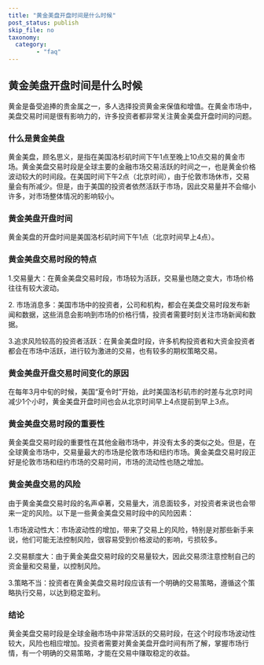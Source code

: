 ```yaml
---
title: "黄金美盘开盘时间是什么时候"
post_status: publish
skip_file: no
taxonomy:
  category:
        - "faq"
---
```


## 黄金美盘开盘时间是什么时候

黄金是备受追捧的贵金属之一，多人选择投资黄金来保值和增值。在黄金市场中，美盘交易时间是很有影响力的，许多投资者都非常关注黄金美盘开盘时间的问题。

### 什么是黄金美盘

黄金美盘，顾名思义，是指在美国洛杉矶时间下午1点至晚上10点交易的黄金市场。黄金美盘交易时段是全球主要的金融市场交易活跃的时间之一，也是黄金价格波动较大的时间段。在美国时间下午2点（北京时间），由于伦敦市场休市，交易量会有所减少。但是，由于美国的投资者依然活跃于市场，因此交易量并不会缩小许多，对市场整体情况的影响较小。

### 黄金美盘开盘时间

黄金美盘的开盘时间是美国洛杉矶时间下午1点（北京时间早上4点）。

### 黄金美盘交易时段的特点

1.交易量大：在黄金美盘交易时段，市场较为活跃，交易量也随之变大，市场价格往往有较大波动。

2\. 市场消息多：美国市场中的投资者，公司和机构，都会在美盘交易时段发布新闻和数据，这些消息会影响到市场的价格行情，投资者需要时刻关注市场新闻和数据。

3.追求风险较高的投资者活跃：在黄金美盘时段，许多机构投资者和大资金投资者都会在市场中活跃，进行较为激进的交易，也有较多的期权策略交易。

### 黄金美盘开盘交易时间变化的原因

在每年3月中旬的时候，美国“夏令时”开始，此时美国洛杉矶市的时差与北京时间减少1个小时，黄金美盘开盘时间也会从北京时间早上4点提前到早上3点。

### 黄金美盘交易时段的重要性

黄金美盘交易时段的重要性在其他金融市场中，并没有太多的类似之处。但是，在全球黄金市场中，交易量最大的市场是伦敦市场和纽约市场。黄金美盘交易时段正好是伦敦市场和纽约市场的交易时间，市场的流动性也随之增加。

### 黄金美盘交易的风险

由于黄金美盘交易时段的名声卓著，交易量大，消息面较多，对投资者来说也会带来一定的风险。以下是一些黄金美盘交易时段中的风险因素：

1.市场波动性大：市场波动性的增加，带来了交易上的风险，特别是对那些新手来说，他们可能无法控制风险，很容易受到价格波动的影响，亏损较多。

2.交易额度大：由于黄金美盘交易时段的交易量较大，因此交易须注意控制自己的资金量和交易量，以控制风险。

3.策略不当：投资者在黄金美盘交易时段应该有一个明确的交易策略，遵循这个策略执行交易，以达到稳定盈利。

### 结论

黄金美盘交易时段是全球金融市场中非常活跃的交易时段，在这个时段市场波动性较大，风险也相应增加。投资者需要对黄金美盘开盘时间有所了解，掌握市场行情，有一个明确的交易策略，才能在交易中赚取稳定的收益。
